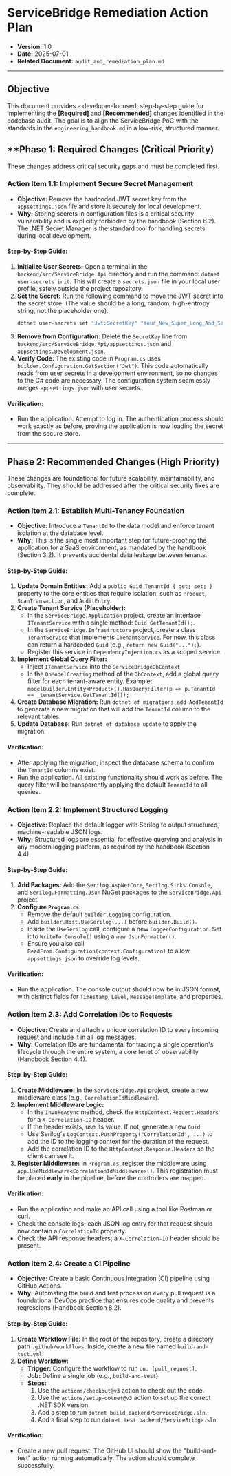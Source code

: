 # ServiceBridge Remediation Action Plan

*   **Version:** 1.0
*   **Date:** 2025-07-01
*   **Related Document:** `audit_and_remediation_plan.md`

---

## **Objective**

This document provides a developer-focused, step-by-step guide for implementing the **[Required]** and **[Recommended]** changes identified in the codebase audit. The goal is to align the ServiceBridge PoC with the standards in the `engineering_handbook.md` in a low-risk, structured manner.

## **Phase 1: Required Changes (Critical Priority)

These changes address critical security gaps and must be completed first.

### **Action Item 1.1: Implement Secure Secret Management**

*   **Objective:** Remove the hardcoded JWT secret key from the `appsettings.json` file and store it securely for local development.
*   **Why:** Storing secrets in configuration files is a critical security vulnerability and is explicitly forbidden by the handbook (Section 6.2). The .NET Secret Manager is the standard tool for handling secrets during local development.

#### **Step-by-Step Guide:**

1.  **Initialize User Secrets:** Open a terminal in the `backend/src/ServiceBridge.Api` directory and run the command: `dotnet user-secrets init`. This will create a `secrets.json` file in your local user profile, safely outside the project repository.
2.  **Set the Secret:** Run the following command to move the JWT secret into the secret store. (The value should be a long, random, high-entropy string, not the placeholder one).
    ```bash
    dotnet user-secrets set "Jwt:SecretKey" "Your_New_Super_Long_And_Secure_Secret_Key_Here"
    ```
3.  **Remove from Configuration:** Delete the `SecretKey` line from `backend/src/ServiceBridge.Api/appsettings.json` and `appsettings.Development.json`.
4.  **Verify Code:** The existing code in `Program.cs` uses `builder.Configuration.GetSection("Jwt")`. This code automatically reads from user secrets in a development environment, so no changes to the C# code are necessary. The configuration system seamlessly merges `appsettings.json` with user secrets.

#### **Verification:**

*   Run the application. Attempt to log in. The authentication process should work exactly as before, proving the application is now loading the secret from the secure store.

---

## **Phase 2: Recommended Changes (High Priority)**

These changes are foundational for future scalability, maintainability, and observability. They should be addressed after the critical security fixes are complete.

### **Action Item 2.1: Establish Multi-Tenancy Foundation**

*   **Objective:** Introduce a `TenantId` to the data model and enforce tenant isolation at the database level.
*   **Why:** This is the single most important step for future-proofing the application for a SaaS environment, as mandated by the handbook (Section 3.2). It prevents accidental data leakage between tenants.

#### **Step-by-Step Guide:**

1.  **Update Domain Entities:** Add a `public Guid TenantId { get; set; }` property to the core entities that require isolation, such as `Product`, `ScanTransaction`, and `AuditEntry`.
2.  **Create Tenant Service (Placeholder):**
    *   In the `ServiceBridge.Application` project, create an interface `ITenantService` with a single method: `Guid GetTenantId();`.
    *   In the `ServiceBridge.Infrastructure` project, create a class `TenantService` that implements `ITenantService`. For now, this class can return a hardcoded `Guid` (e.g., `return new Guid("...");`).
    *   Register this service in `DependencyInjection.cs` as a scoped service.
3.  **Implement Global Query Filter:**
    *   Inject `ITenantService` into the `ServiceBridgeDbContext`.
    *   In the `OnModelCreating` method of the `DbContext`, add a global query filter for each tenant-aware entity. Example: `modelBuilder.Entity<Product>().HasQueryFilter(p => p.TenantId == _tenantService.GetTenantId());`
4.  **Create Database Migration:** Run `dotnet ef migrations add AddTenantId` to generate a new migration that will add the `TenantId` column to the relevant tables.
5.  **Update Database:** Run `dotnet ef database update` to apply the migration.

#### **Verification:**

*   After applying the migration, inspect the database schema to confirm the `TenantId` columns exist.
*   Run the application. All existing functionality should work as before. The query filter will be transparently applying the default `TenantId` to all queries.

### **Action Item 2.2: Implement Structured Logging**

*   **Objective:** Replace the default logger with Serilog to output structured, machine-readable JSON logs.
*   **Why:** Structured logs are essential for effective querying and analysis in any modern logging platform, as required by the handbook (Section 4.4).

#### **Step-by-Step Guide:**

1.  **Add Packages:** Add the `Serilog.AspNetCore`, `Serilog.Sinks.Console`, and `Serilog.Formatting.Json` NuGet packages to the `ServiceBridge.Api` project.
2.  **Configure `Program.cs`:**
    *   Remove the default `builder.Logging` configuration.
    *   Add `builder.Host.UseSerilog(...)` before `builder.Build()`.
    *   Inside the `UseSerilog` call, configure a new `LoggerConfiguration`. Set it to `WriteTo.Console()` using a `new JsonFormatter()`.
    *   Ensure you also call `ReadFrom.Configuration(context.Configuration)` to allow `appsettings.json` to override log levels.

#### **Verification:**

*   Run the application. The console output should now be in JSON format, with distinct fields for `Timestamp`, `Level`, `MessageTemplate`, and properties.

### **Action Item 2.3: Add Correlation IDs to Requests**

*   **Objective:** Create and attach a unique correlation ID to every incoming request and include it in all log messages.
*   **Why:** Correlation IDs are fundamental for tracing a single operation's lifecycle through the entire system, a core tenet of observability (Handbook Section 4.4).

#### **Step-by-Step Guide:**

1.  **Create Middleware:** In the `ServiceBridge.Api` project, create a new middleware class (e.g., `CorrelationIdMiddleware`).
2.  **Implement Middleware Logic:**
    *   In the `InvokeAsync` method, check the `HttpContext.Request.Headers` for a `X-Correlation-ID` header.
    *   If the header exists, use its value. If not, generate a new `Guid`.
    *   Use Serilog's `LogContext.PushProperty("CorrelationId", ...)` to add the ID to the logging context for the duration of the request.
    *   Add the correlation ID to the `HttpContext.Response.Headers` so the client can see it.
3.  **Register Middleware:** In `Program.cs`, register the middleware using `app.UseMiddleware<CorrelationIdMiddleware>()`. This registration must be placed **early** in the pipeline, before the controllers are mapped.

#### **Verification:**

*   Run the application and make an API call using a tool like Postman or curl.
*   Check the console logs; each JSON log entry for that request should now contain a `CorrelationId` property.
*   Check the API response headers; a `X-Correlation-ID` header should be present.

### **Action Item 2.4: Create a CI Pipeline**

*   **Objective:** Create a basic Continuous Integration (CI) pipeline using GitHub Actions.
*   **Why:** Automating the build and test process on every pull request is a foundational DevOps practice that ensures code quality and prevents regressions (Handbook Section 8.2).

#### **Step-by-Step Guide:**

1.  **Create Workflow File:** In the root of the repository, create a directory path `.github/workflows`. Inside, create a new file named `build-and-test.yml`.
2.  **Define Workflow:**
    *   **Trigger:** Configure the workflow to run `on: [pull_request]`.
    *   **Job:** Define a single job (e.g., `build-and-test`).
    *   **Steps:**
        1.  Use the `actions/checkout@v3` action to check out the code.
        2.  Use the `actions/setup-dotnet@v3` action to set up the correct .NET SDK version.
        3.  Add a step to run `dotnet build backend/ServiceBridge.sln`.
        4.  Add a final step to run `dotnet test backend/ServiceBridge.sln`.

#### **Verification:**

*   Create a new pull request. The GitHub UI should show the "build-and-test" action running automatically. The action should complete successfully.
